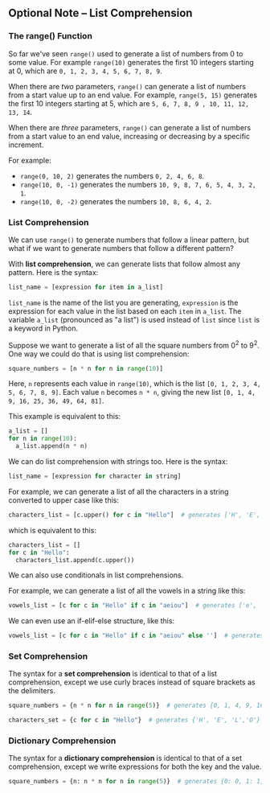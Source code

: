 ## Optional Note – List Comprehension

### The range() Function

So far we've seen `range()` used to generate a list of numbers from 0 to some value. For example `range(10)` generates the first 10 integers starting at 0, which are `0, 1, 2, 3, 4, 5, 6, 7, 8, 9`.

When there are *two* parameters, `range()` can generate a list of numbers from a start value up to an end value. For example, `range(5, 15)` generates the first 10 integers starting at 5, which are `5, 6, 7, 8, 9 , 10, 11, 12, 13, 14`.

When there are *three* parameters, `range()` can generate a list of numbers from a start value to an end value, increasing or decreasing by a specific increment.

For example:

* `range(0, 10, 2)` generates the numbers `0, 2, 4, 6, 8`.
* `range(10, 0, -1)` generates the numbers `10, 9, 8, 7, 6, 5, 4, 3, 2, 1`.
* `range(10, 0, -2)` generates the numbers `10, 8, 6, 4, 2`.

 

### List Comprehension

We can use `range()` to generate numbers that follow a linear pattern, but what if we want to generate numbers that follow a different pattern?

With **list comprehension**, we can generate lists that follow almost any pattern. Here is the syntax:

```python
list_name = [expression for item in a_list]
```

`list_name` is the  name of the list you are generating, `expression` is the expression for each value in the list based on each `item` in `a_list`. The variable `a_list` (pronounced as "a list") is used instead of `list` since `list` is a keyword in Python.

Suppose we want to generate a list of all the square numbers from 0<sup>2</sup> to 9<sup>2</sup>. One way we could do that is using list comprehension:

```python
square_numbers = [n * n for n in range(10)]
```

Here,  `n` represents each value in `range(10)`, which is the list `[0, 1, 2, 3, 4, 5, 6, 7, 8, 9]`. Each value `n` becomes `n * n`, giving the new list `[0, 1, 4, 9, 16, 25, 36, 49, 64, 81]`.

 This example is equivalent to this:

```python
a_list = []
for n in range(10):
  a_list.append(n * n)
```

We can do list comprehension with strings too. Here is the syntax:

```python
list_name = [expression for character in string]
```

For example, we can generate a list of all the characters in a string converted to upper case like this:

```python
characters_list = [c.upper() for c in "Hello"]  # generates ['H', 'E', 'L', 'L', 'O']
```

which is equivalent to this:

```python
characters_list = []
for c in "Hello":
  characters_list.append(c.upper())
```

We can also use conditionals in list comprehensions.

For example, we can generate a list of all the vowels in a string like this:

```python
vowels_list = [c for c in "Hello" if c in "aeiou"]  # generates ['e', 'o']
```

We can even use an if-elif-else structure, like this:

```python
vowels_list = [c for c in "Hello" if c in "aeiou" else '']  # generates ['', e', '', '', 'o']
```



### Set Comprehension

The syntax for a **set comprehension** is identical to that of a list comprehension, except we use curly braces instead of square brackets as the delimiters.

```python
square_numbers = {n * n for n in range(5)}  # generates {0, 1, 4, 9, 16}
```

 ```python
characters_set = {c for c in "Hello"}  # generates {'H', 'E', 'L','O'}
 ```



### Dictionary Comprehension

The syntax for a **dictionary comprehension** is identical to that of a set comprehension, except we write expressions for both the key and the value.

```python
square_numbers = {n: n * n for n in range(5)}  # generates {0: 0, 1: 1, 2: 4, 3: 9, 4: 16}
```
